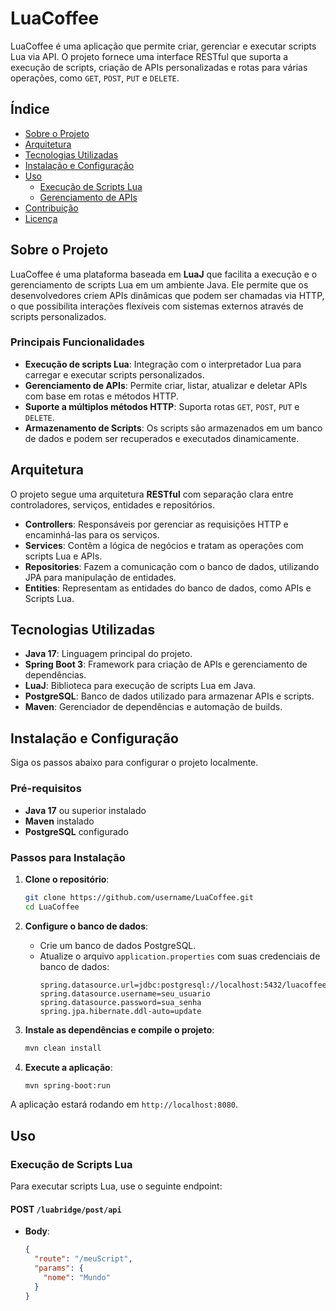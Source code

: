 # LuaCoffee

LuaCoffee é uma aplicação que permite criar, gerenciar e executar scripts Lua via API. O projeto fornece uma interface RESTful que suporta a execução de scripts, criação de APIs personalizadas e rotas para várias operações, como `GET`, `POST`, `PUT` e `DELETE`.

## Índice

- [Sobre o Projeto](#sobre-o-projeto)
- [Arquitetura](#arquitetura)
- [Tecnologias Utilizadas](#tecnologias-utilizadas)
- [Instalação e Configuração](#instalação-e-configuração)
- [Uso](#uso)
  - [Execução de Scripts Lua](#execução-de-scripts-lua)
  - [Gerenciamento de APIs](#gerenciamento-de-apis)
- [Contribuição](#contribuição)
- [Licença](#licença)

## Sobre o Projeto

LuaCoffee é uma plataforma baseada em **LuaJ** que facilita a execução e o gerenciamento de scripts Lua em um ambiente Java. Ele permite que os desenvolvedores criem APIs dinâmicas que podem ser chamadas via HTTP, o que possibilita interações flexíveis com sistemas externos através de scripts personalizados.

### Principais Funcionalidades

- **Execução de scripts Lua**: Integração com o interpretador Lua para carregar e executar scripts personalizados.
- **Gerenciamento de APIs**: Permite criar, listar, atualizar e deletar APIs com base em rotas e métodos HTTP.
- **Suporte a múltiplos métodos HTTP**: Suporta rotas `GET`, `POST`, `PUT` e `DELETE`.
- **Armazenamento de Scripts**: Os scripts são armazenados em um banco de dados e podem ser recuperados e executados dinamicamente.

## Arquitetura

O projeto segue uma arquitetura **RESTful** com separação clara entre controladores, serviços, entidades e repositórios.

- **Controllers**: Responsáveis por gerenciar as requisições HTTP e encaminhá-las para os serviços.
- **Services**: Contêm a lógica de negócios e tratam as operações com scripts Lua e APIs.
- **Repositories**: Fazem a comunicação com o banco de dados, utilizando JPA para manipulação de entidades.
- **Entities**: Representam as entidades do banco de dados, como APIs e Scripts Lua.

## Tecnologias Utilizadas

- **Java 17**: Linguagem principal do projeto.
- **Spring Boot 3**: Framework para criação de APIs e gerenciamento de dependências.
- **LuaJ**: Biblioteca para execução de scripts Lua em Java.
- **PostgreSQL**: Banco de dados utilizado para armazenar APIs e scripts.
- **Maven**: Gerenciador de dependências e automação de builds.

## Instalação e Configuração

Siga os passos abaixo para configurar o projeto localmente.

### Pré-requisitos

- **Java 17** ou superior instalado
- **Maven** instalado
- **PostgreSQL** configurado

### Passos para Instalação

1. **Clone o repositório**:
    ```bash
    git clone https://github.com/username/LuaCoffee.git
    cd LuaCoffee
    ```

2. **Configure o banco de dados**:
    - Crie um banco de dados PostgreSQL.
    - Atualize o arquivo `application.properties` com suas credenciais de banco de dados:
      ```properties
      spring.datasource.url=jdbc:postgresql://localhost:5432/luacoffee_db
      spring.datasource.username=seu_usuario
      spring.datasource.password=sua_senha
      spring.jpa.hibernate.ddl-auto=update
      ```

3. **Instale as dependências e compile o projeto**:
    ```bash
    mvn clean install
    ```

4. **Execute a aplicação**:
    ```bash
    mvn spring-boot:run
    ```

A aplicação estará rodando em `http://localhost:8080`.

## Uso

### Execução de Scripts Lua

Para executar scripts Lua, use o seguinte endpoint:

#### **POST** `/luabridge/post/api`

- **Body**: 
  ```json
  {
    "route": "/meuScript",
    "params": {
      "nome": "Mundo"
    }
  }
